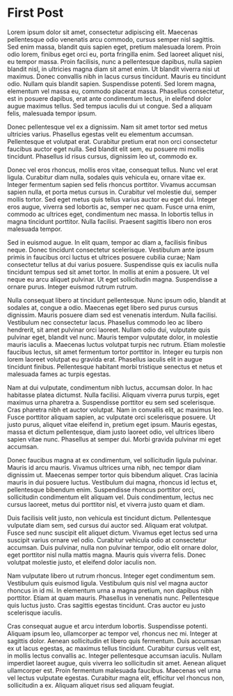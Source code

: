 # First Post

Lorem ipsum dolor sit amet, consectetur adipiscing elit. Maecenas pellentesque odio venenatis arcu commodo, cursus semper nisl sagittis. Sed enim massa, blandit quis sapien eget, pretium malesuada lorem. Proin odio lorem, finibus eget orci eu, porta fringilla enim. Sed laoreet aliquet nisi, eu tempor massa. Proin facilisis, nunc a pellentesque dapibus, nulla sapien blandit nisl, in ultricies magna diam sit amet enim. Ut blandit viverra nisi ut maximus. Donec convallis nibh in lacus cursus tincidunt. Mauris eu tincidunt odio. Nullam quis blandit sapien. Suspendisse potenti. Sed lorem magna, elementum vel massa eu, commodo placerat massa. Phasellus consectetur, est in posuere dapibus, erat ante condimentum lectus, in eleifend dolor augue maximus tellus. Sed tempus iaculis dui ut congue. Sed a aliquam felis, malesuada tempor ipsum.

Donec pellentesque vel ex a dignissim. Nam sit amet tortor sed metus ultricies varius. Phasellus egestas velit eu elementum accumsan. Pellentesque et volutpat erat. Curabitur pretium erat non orci consectetur faucibus auctor eget nulla. Sed blandit elit sem, eu posuere mi mollis tincidunt. Phasellus id risus cursus, dignissim leo ut, commodo ex.

Donec vel eros rhoncus, mollis eros vitae, consequat tellus. Nunc vel erat ligula. Curabitur diam nulla, sodales quis vehicula eu, ornare vitae ex. Integer fermentum sapien sed felis rhoncus porttitor. Vivamus accumsan sapien nulla, et porta metus cursus in. Curabitur vel molestie dui, semper mollis tortor. Sed eget metus quis tellus varius auctor eu eget dui. Integer eros augue, viverra sed lobortis ac, semper nec quam. Fusce urna enim, commodo ac ultrices eget, condimentum nec massa. In lobortis tellus in magna tincidunt porttitor. Nulla facilisi. Praesent sagittis libero non eros malesuada tempor.

Sed in euismod augue. In elit quam, tempor ac diam a, facilisis finibus neque. Donec tincidunt consectetur scelerisque. Vestibulum ante ipsum primis in faucibus orci luctus et ultrices posuere cubilia curae; Nam consectetur tellus at dui varius posuere. Suspendisse quis ex iaculis nulla tincidunt tempus sed sit amet tortor. In mollis at enim a posuere. Ut vel neque eu arcu aliquet pulvinar. Ut eget sollicitudin magna. Suspendisse a ornare purus. Integer euismod rutrum rutrum.

Nulla consequat libero at tincidunt pellentesque. Nunc ipsum odio, blandit at sodales at, congue a odio. Maecenas eget libero sed purus cursus dignissim. Mauris posuere diam sed est venenatis interdum. Nulla facilisi. Vestibulum nec consectetur lacus. Phasellus commodo leo ac libero hendrerit, sit amet pulvinar orci laoreet. Nullam odio dui, vulputate quis pulvinar eget, blandit vel nunc. Mauris tempor vulputate dolor, in molestie mauris iaculis a. Maecenas luctus volutpat turpis nec rutrum. Etiam molestie faucibus lectus, sit amet fermentum tortor porttitor in. Integer eu turpis non lorem laoreet volutpat eu gravida erat. Phasellus iaculis elit in augue tincidunt finibus. Pellentesque habitant morbi tristique senectus et netus et malesuada fames ac turpis egestas.

Nam at dui vulputate, condimentum nibh luctus, accumsan dolor. In hac habitasse platea dictumst. Nulla facilisi. Aliquam viverra purus turpis, eget maximus urna pharetra a. Suspendisse porttitor eu sem sed scelerisque. Cras pharetra nibh et auctor volutpat. Nam in convallis elit, ac maximus leo. Fusce porttitor aliquam sapien, ac vulputate orci scelerisque posuere. Ut justo purus, aliquet vitae eleifend in, pretium eget ipsum. Mauris egestas, massa et dictum pellentesque, diam justo laoreet odio, vel ultrices libero sapien vitae nunc. Phasellus at semper dui. Morbi gravida pulvinar mi eget accumsan.

Donec faucibus magna at ex condimentum, vel sollicitudin ligula pulvinar. Mauris id arcu mauris. Vivamus ultrices urna nibh, nec tempor diam dignissim ut. Maecenas semper tortor quis bibendum aliquet. Cras lacinia mauris in dui posuere luctus. Vestibulum dui magna, rhoncus id lectus et, pellentesque bibendum enim. Suspendisse rhoncus porttitor orci, sollicitudin condimentum elit aliquam vel. Duis condimentum, lectus nec cursus laoreet, metus dui porttitor nisl, et viverra justo quam et diam.

Duis facilisis velit justo, non vehicula est tincidunt dictum. Pellentesque vulputate diam sem, sed cursus dui auctor sed. Aliquam erat volutpat. Fusce sed nunc suscipit elit aliquet dictum. Vivamus eget lectus sed urna suscipit varius ornare vel odio. Curabitur vehicula odio at consectetur accumsan. Duis pulvinar, nulla non pulvinar tempor, odio elit ornare dolor, eget porttitor nisl nulla mattis magna. Mauris quis viverra felis. Donec volutpat molestie justo, et eleifend dolor iaculis non.

Nam vulputate libero ut rutrum rhoncus. Integer eget condimentum sem. Vestibulum quis euismod ligula. Vestibulum quis nisl vel magna auctor rhoncus in id mi. In elementum urna a magna pretium, non dapibus nibh porttitor. Etiam at quam mauris. Phasellus in venenatis nunc. Pellentesque quis luctus justo. Cras sagittis egestas tincidunt. Cras auctor eu justo scelerisque iaculis.

Cras consequat augue et arcu interdum lobortis. Suspendisse potenti. Aliquam ipsum leo, ullamcorper ac tempor vel, rhoncus nec mi. Integer at sagittis dolor. Aenean sollicitudin et libero quis fermentum. Duis accumsan ex ut lacus egestas, ac maximus tellus tincidunt. Curabitur cursus velit est, in mollis lectus convallis ac. Integer pellentesque accumsan iaculis. Nullam imperdiet laoreet augue, quis viverra leo sollicitudin sit amet. Aenean aliquet ullamcorper est. Proin fermentum malesuada faucibus. Maecenas vel urna vel lectus vulputate egestas. Curabitur magna elit, efficitur vel rhoncus non, sollicitudin a ex. Aliquam aliquet risus sed aliquam feugiat.